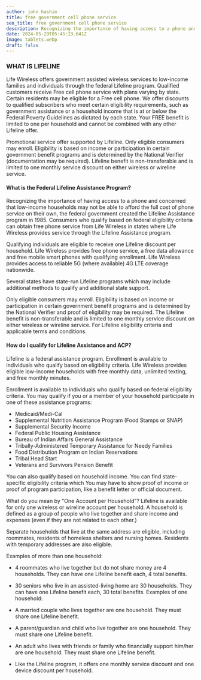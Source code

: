 ```yaml
---
author: john hashim
title: free government cell phone service
seo_title: free government cell phone service
description: Recognizing the importance of having access to a phone and concerned that low-income households may not be able to afford the full cost of phone service on their own, the federal government created the Lifeline Assistance program in 1985
date: 2024-05-29T05:45:23.641Z
image: tablets.webp
draft: false
---
```


### WHAT IS LIFELINE
Life Wireless offers government assisted wireless services to low-income families and individuals through the federal Lifeline program. Qualified customers receive Free cell phone service with plans varying by state. Certain residents may be eligible for a Free cell phone. We offer discounts to qualified subscribers who meet certain eligibility requirements, such as government assistance or a household income that is at or below the Federal Poverty Guidelines as dictated by each state. Your FREE benefit is limited to one per household and cannot be combined with any other Lifeline offer.

Promotional service offer supported by Lifeline. Only eligible consumers may enroll. Eligibility is based on income or participation in certain government benefit programs and is determined by the National Verifier (documentation may be required). Lifeline benefit is non-transferable and is limited to one monthly service discount on either wireless or wireline service. 

#### What is the Federal Lifeline Assistance Program?
Recognizing the importance of having access to a phone and concerned that low-income households may not be able to afford the full cost of phone service on their own, the federal government created the Lifeline Assistance program in 1985. Consumers who qualify based on federal eligibility criteria can obtain free phone service from Life Wireless in states where Life Wireless provides service through the Lifeline Assistance program.

Qualifying individuals are eligible to receive one Lifeline discount per household. Life Wireless provides free phone service, a free data allowance and free mobile smart phones with qualifying enrollment. Life Wireless provides access to reliable 5G (where available) 4G LTE coverage nationwide.

Several states have state-run Lifeline programs which may include additional methods to qualify and additional state support. 

Only eligible consumers may enroll. Eligibility is based on income or participation in certain government benefit programs and is determined by the National Verifier and proof of eligibility may be required. The Lifeline benefit is non-transferable and is limited to one monthly service discount on either wireless or wireline service. For Lifeline eligibility criteria and applicable terms and conditions.

#### How do I qualify for Lifeline Assistance and ACP?
Lifeline is a federal assistance program. Enrollment is available to individuals who qualify based on eligibility criteria. Life Wireless provides eligible low-income households with free monthly data, unlimited texting, and free monthly minutes.

Enrollment is available to individuals who qualify based on federal eligibility criteria. You may qualify if you or a member of your household participate in one of these assistance programs:

- Medicaid/Medi-Cal
- Supplemental Nutrition Assistance Program (Food Stamps or SNAP)
- Supplemental Security Income
- Federal Public Housing Assistance
- Bureau of Indian Affairs General Assistance
- Tribally-Administered Temporary Assistance for Needy Families
- Food Distribution Program on Indian Reservations
- Tribal Head Start
- Veterans and Survivors Pension Benefit

You can also qualify based on household income. You can find state-specific eligibility criteria which You may have to show proof of income or proof of program participation, like a benefit letter or official document.

What do you mean by "One Account per Household"?
Lifeline is available for only one wireless or wireline account per household. A household is defined as a group of people who live together and share income and expenses (even if they are not related to each other.)

Separate households that live at the same address are eligible, including roommates, residents of homeless shelters and nursing homes. Residents with temporary addresses are also eligible.

Examples of more than one household:

- 4 roommates who live together but do not share money are 4 households. They can have one Lifeline benefit each, 4 total benefits.
- 30 seniors who live in an assisted-living home are 30 households. They can have one Lifeline benefit each, 30 total benefits.
Examples of one household:

- A married couple who lives together are one household. They must share one Lifeline benefit.
- A parent/guardian and child who live together are one household. They must share one Lifeline benefit.
- An adult who lives with friends or family who financially support him/her are one household. They must share one Lifeline benefit.
- Like the Lifeline program, it offers one monthly service discount and one device discount per household.